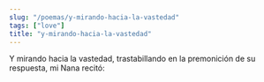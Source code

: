 ```yaml
---
slug: "/poemas/y-mirando-hacia-la-vastedad"
tags: ["love"]
title: "y-mirando-hacia-la-vastedad"
---
```

Y mirando hacia la vastedad, trastabillando en la premonición de su respuesta, mi Nana recitó: